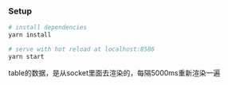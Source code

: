 ### Setup
``` bash
# install dependencies
yarn install

# serve with hot reload at localhost:8586
yarn start
```

table的数据，是从socket里面去渲染的，每隔5000ms重新渲染一遍